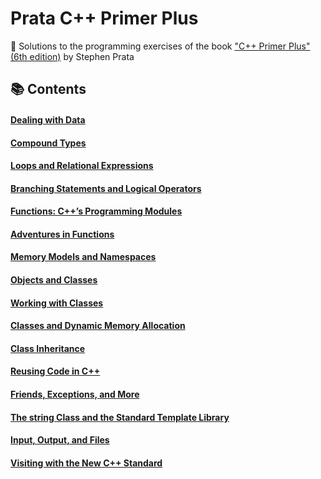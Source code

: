 # Prata C++ Primer Plus
📕 Solutions to the programming exercises of the book ["C++ Primer Plus" (6th edition)](https://www.informit.com/store/c-primer-plus-9780321928429) by Stephen Prata

## 📚 Contents

#### [Dealing with Data](https://github.com/DimaZeland/Prata-cpp-Primer-Plus/tree/master/03%20Working%20with%20data)
#### [Compound Types](https://github.com/DimaZeland/Prata-cpp-Primer-Plus/tree/master/04%20Compound%20types)
#### [Loops and Relational Expressions](https://github.com/DimaZeland/Prata-cpp-Primer-Plus/tree/master/05%20Cycles%20and%20expressions%20of%20relations)
#### [Branching Statements and Logical Operators](https://github.com/DimaZeland/Prata-cpp-Primer-Plus/tree/master/06%20Branching%20Statements%20and%20Logical%20Operators)
#### [Functions: C++’s Programming Modules](https://github.com/DimaZeland/Prata-cpp-Primer-Plus/tree/master/07%20Functions-%20Cpp-s%20Programming%20Modules)
#### [Adventures in Functions](https://github.com/DimaZeland/Prata-cpp-Primer-Plus/tree/master/08%20Adventures%20in%20Functions)
#### [Memory Models and Namespaces](https://github.com/DimaZeland/Prata-cpp-Primer-Plus/tree/master/09%20Memory%20Models%20and%20Namespaces)
#### [Objects and Classes](https://github.com/DimaZeland/Prata-cpp-Primer-Plus/tree/master/10%20Objects%20and%20Classes)
#### [Working with Classes](https://github.com/DimaZeland/Prata-cpp-Primer-Plus/tree/master/11%20Working%20with%20Classes)
#### [Classes and Dynamic Memory Allocation](https://github.com/DimaZeland/Prata-cpp-Primer-Plus/tree/master/12%20Classes%20and%20Dynamic%20Memory%20Allocation)
#### [Class Inheritance](https://github.com/DimaZeland/Prata-cpp-Primer-Plus/tree/master/13%20Class%20Inheritance)
#### [Reusing Code in C++](https://github.com/DimaZeland/Prata-cpp-Primer-Plus/tree/master/14%20Reusing%20Code%20in%20Cpp)
#### [Friends, Exceptions, and More](https://github.com/DimaZeland/Prata-cpp-Primer-Plus/tree/master/15%20Friends%20Exceptions%20and%20More)
#### [The string Class and the Standard Template Library](https://github.com/DimaZeland/Prata-cpp-Primer-Plus/tree/master/16%20The%20string%20Class%20and%20the%20Standard%20Template%20Library)
#### [Input, Output, and Files](https://github.com/DimaZeland/Prata-cpp-Primer-Plus/tree/master/17%20Input%20Output%20and%20Files)
#### [Visiting with the New C++ Standard](https://github.com/DimaZeland/Prata-cpp-Primer-Plus/tree/master/18%20Visiting%20with%20the%20New%20Cpp%20Standard)
